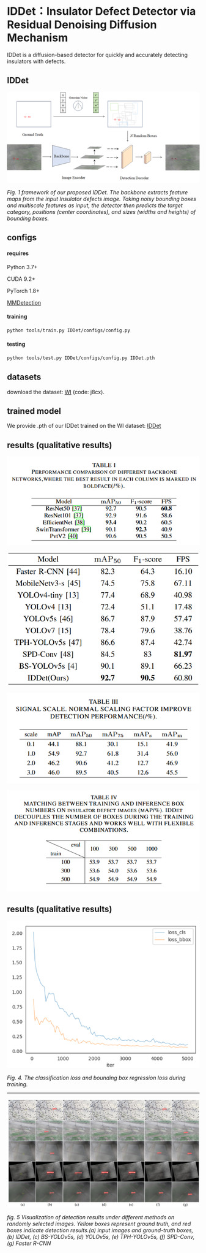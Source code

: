 # IDDet：Insulator Defect Detector via Residual Denoising Diffusion Mechanism

IDDet is a diffusion-based detector for quickly and accurately detecting insulators with defects.

## IDDet

![](./results/fig.2.png)

*Fig. 1 framework of our proposed IDDet. The backbone extracts feature maps from the input Insulator defects image. Taking noisy bounding boxes and multiscale features as input, the detector then predicts the target category, positions (center coordinates), and sizes (widths and heights) of bounding boxes.*

## configs

#### requires

 Python 3.7+

 CUDA 9.2+

PyTorch 1.8+

[MMDetection](https://github.com/open-mmlab/mmdetection)

#### training

```bash
python tools/train.py IDDet/configs/config.py
```

#### testing

```bash
python tools/test.py IDDet/configs/config.py IDDet.pth
```

## datasets

download the dataset: [WI](https://pan.baidu.com/s/1lgG6BX1Ac9b8_gAwSMOQ0g) (code: j8cx).

## trained model

We provide .pth of our IDDet trained on the WI dataset: [IDDet](https://pan.baidu.com/s/1Wgyw77YA5kpZQVOfXXrurw?pwd=kies)

## results (qualitative results)

![](./results/tab.1.png)

<img title="" src="./results/Tab.2.png" alt="" data-align="inline">

![](./results/tab.3.png)

![](./results/tab.4.png)

## results (qualitative results)

![](./results/fig.4.png)

*Fig. 4. The classification loss and bounding box regression loss during training.*

---

![](./results/fig.5.png)

*fig. 5 Visualization of detection results under different methods on randomly selected images. Yellow boxes represent ground truth, and red boxes indicate detection results.(a) input images and ground-truth boxes, (b) IDDet, (c) BS-YOLOv5s, (d) YOLOv5s, (e) TPH-YOLOv5s, (f) SPD-Conv, (g) Faster R-CNN*
